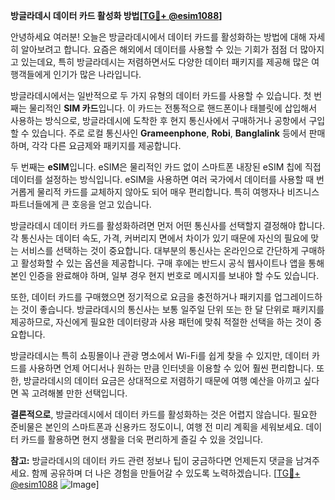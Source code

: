 **방글라데시 데이터 카드 활성화 방법[[TG💪+ @esim1088](https://t.me/s/esim1088)]**

안녕하세요 여러분! 오늘은 방글라데시에서 데이터 카드를 활성화하는 방법에 대해 자세히 알아보려고 합니다. 요즘은 해외에서 데이터를 사용할 수 있는 기회가 점점 더 많아지고 있는데요, 특히 방글라데시는 저렴하면서도 다양한 데이터 패키지를 제공해 많은 여행객들에게 인기가 많은 나라입니다.

방글라데시에서는 일반적으로 두 가지 유형의 데이터 카드를 사용할 수 있습니다. 첫 번째는 물리적인 **SIM 카드**입니다. 이 카드는 전통적으로 핸드폰이나 태블릿에 삽입해서 사용하는 방식으로, 방글라데시에 도착한 후 현지 통신사에서 구매하거나 공항에서 구입할 수 있습니다. 주로 로컬 통신사인 **Grameenphone**, **Robi**, **Banglalink** 등에서 판매하며, 각각 다른 요금제와 패키지를 제공합니다.

두 번째는 **eSIM**입니다. eSIM은 물리적인 카드 없이 스마트폰 내장된 eSIM 칩에 직접 데이터를 설정하는 방식입니다. eSIM을 사용하면 여러 국가에서 데이터를 사용할 때 번거롭게 물리적 카드를 교체하지 않아도 되어 매우 편리합니다. 특히 여행자나 비즈니스 파트너들에게 큰 호응을 얻고 있습니다.

방글라데시 데이터 카드를 활성화하려면 먼저 어떤 통신사를 선택할지 결정해야 합니다. 각 통신사는 데이터 속도, 가격, 커버리지 면에서 차이가 있기 때문에 자신의 필요에 맞는 서비스를 선택하는 것이 중요합니다. 대부분의 통신사는 온라인으로 간단하게 구매하고 활성화할 수 있는 옵션을 제공합니다. 구매 후에는 반드시 공식 웹사이트나 앱을 통해 본인 인증을 완료해야 하며, 일부 경우 현지 번호로 메시지를 보내야 할 수도 있습니다.

또한, 데이터 카드를 구매했으면 정기적으로 요금을 충전하거나 패키지를 업그레이드하는 것이 좋습니다. 방글라데시의 통신사는 보통 일주일 단위 또는 한 달 단위로 패키지를 제공하므로, 자신에게 필요한 데이터량과 사용 패턴에 맞춰 적절한 선택을 하는 것이 중요합니다.

방글라데시는 특히 쇼핑몰이나 관광 명소에서 Wi-Fi를 쉽게 찾을 수 있지만, 데이터 카드를 사용하면 언제 어디서나 원하는 만큼 인터넷을 이용할 수 있어 훨씬 편리합니다. 또한, 방글라데시의 데이터 요금은 상대적으로 저렴하기 때문에 여행 예산을 아끼고 싶다면 꼭 고려해볼 만한 선택입니다.

**결론적으로**, 방글라데시에서 데이터 카드를 활성화하는 것은 어렵지 않습니다. 필요한 준비물은 본인의 스마트폰과 신용카드 정도이니, 여행 전 미리 계획을 세워보세요. 데이터 카드를 활용하면 현지 생활을 더욱 편리하게 즐길 수 있을 것입니다.

**참고:** 방글라데시의 데이터 카드 관련 정보나 팁이 궁금하다면 언제든지 댓글을 남겨주세요. 함께 공유하며 더 나은 경험을 만들어갈 수 있도록 노력하겠습니다. [[TG💪+ @esim1088](https://t.me/s/esim1088) ![Image](https://i.postimg.cc/Y0z9fWf4/image.png)]